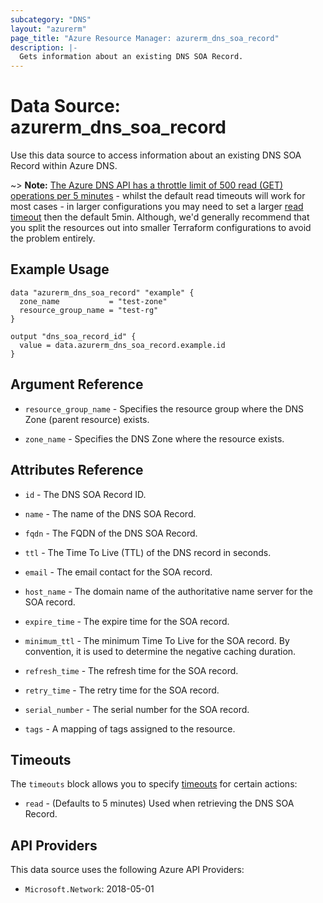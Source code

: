 ```yaml
---
subcategory: "DNS"
layout: "azurerm"
page_title: "Azure Resource Manager: azurerm_dns_soa_record"
description: |-
  Gets information about an existing DNS SOA Record.
---
```


# Data Source: azurerm_dns_soa_record

Use this data source to access information about an existing DNS SOA Record within Azure DNS.

~> **Note:** [The Azure DNS API has a throttle limit of 500 read (GET) operations per 5 minutes](https://docs.microsoft.com/azure/azure-resource-manager/management/request-limits-and-throttling#network-throttling) - whilst the default read timeouts will work for most cases - in larger configurations you may need to set a larger [read timeout](https://www.terraform.io/language/resources/syntax#operation-timeouts) then the default 5min. Although, we'd generally recommend that you split the resources out into smaller Terraform configurations to avoid the problem entirely.

## Example Usage

```hcl
data "azurerm_dns_soa_record" "example" {
  zone_name           = "test-zone"
  resource_group_name = "test-rg"
}

output "dns_soa_record_id" {
  value = data.azurerm_dns_soa_record.example.id
}
```

## Argument Reference

* `resource_group_name` - Specifies the resource group where the DNS Zone (parent resource) exists.

* `zone_name` - Specifies the DNS Zone where the resource exists.

## Attributes Reference

* `id` - The DNS SOA Record ID.

* `name` - The name of the DNS SOA Record.

* `fqdn` - The FQDN of the DNS SOA Record.

* `ttl` - The Time To Live (TTL) of the DNS record in seconds.

* `email` - The email contact for the SOA record.

* `host_name` - The domain name of the authoritative name server for the SOA record.

* `expire_time` - The expire time for the SOA record.

* `minimum_ttl` - The minimum Time To Live for the SOA record. By convention, it is used to determine the negative caching duration.

* `refresh_time` - The refresh time for the SOA record.

* `retry_time` - The retry time for the SOA record.

* `serial_number` - The serial number for the SOA record.

* `tags` - A mapping of tags assigned to the resource.

## Timeouts

The `timeouts` block allows you to specify [timeouts](https://www.terraform.io/language/resources/syntax#operation-timeouts) for certain actions:

* `read` - (Defaults to 5 minutes) Used when retrieving the DNS SOA Record.

## API Providers
<!-- This section is generated, changes will be overwritten -->
This data source uses the following Azure API Providers:

* `Microsoft.Network`: 2018-05-01
